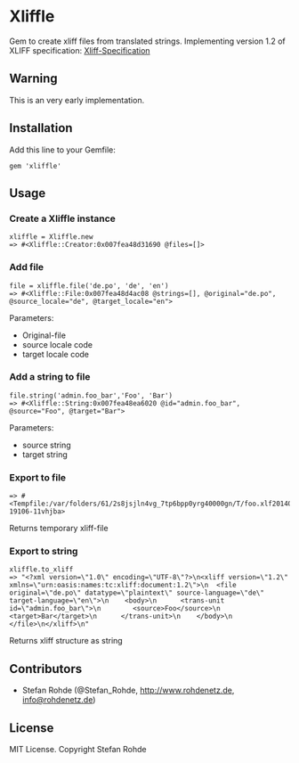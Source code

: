 # Xliffle
Gem to create xliff files from translated strings. Implementing version 1.2 of XLIFF specification: [Xliff-Specification](http://docs.oasis-open.org/xliff/xliff-core/xliff-core.html)

## Warning
This is an very early implementation.

## Installation
Add this line to your Gemfile:

`gem 'xliffle'`


## Usage
### Create a Xliffle instance

```
xliffle = Xliffle.new
=> #<Xliffle::Creator:0x007fea48d31690 @files=[]>
```

### Add file

```
file = xliffle.file('de.po', 'de', 'en')
=> #<Xliffle::File:0x007fea48d4ac08 @strings=[], @original="de.po", @source_locale="de", @target_locale="en">
```

Parameters:

* Original-file
* source locale code
* target locale code

### Add a string to file

```
file.string('admin.foo_bar','Foo', 'Bar')
=> #<Xliffle::String:0x007fea48ea6020 @id="admin.foo_bar", @source="Foo", @target="Bar">
```

Parameters:

* source string
* target string

### Export to file

```xliffle.to_file
=> #<Tempfile:/var/folders/61/2s8jsjln4vg_7tp6bpp0yrg40000gn/T/foo.xlf20140810-19106-11vhjba>
```

Returns temporary xliff-file

### Export to string

```
xliffle.to_xliff
=> "<?xml version=\"1.0\" encoding=\"UTF-8\"?>\n<xliff version=\"1.2\" xmlns=\"urn:oasis:names:tc:xliff:document:1.2\">\n  <file original=\"de.po\" datatype=\"plaintext\" source-language=\"de\" target-language=\"en\">\n    <body>\n      <trans-unit id=\"admin.foo_bar\">\n        <source>Foo</source>\n        <target>Bar</target>\n      </trans-unit>\n    </body>\n  </file>\n</xliff>\n"
```

Returns xliff structure as string


## Contributors

* Stefan Rohde (@Stefan_Rohde, http://www.rohdenetz.de, info@rohdenetz.de)

## License

MIT License. Copyright Stefan Rohde

